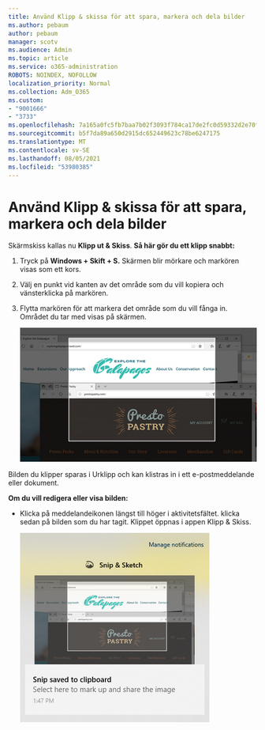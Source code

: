 ```yaml
---
title: Använd Klipp & skissa för att spara, markera och dela bilder
ms.author: pebaum
author: pebaum
manager: scotv
ms.audience: Admin
ms.topic: article
ms.service: o365-administration
ROBOTS: NOINDEX, NOFOLLOW
localization_priority: Normal
ms.collection: Adm_O365
ms.custom:
- "9001666"
- "3733"
ms.openlocfilehash: 7a165a0fc5fb7baa7b02f3093f784ca17de2fc0d59332d2e70fb0f507bfeb221
ms.sourcegitcommit: b5f7da89a650d2915dc652449623c78be6247175
ms.translationtype: MT
ms.contentlocale: sv-SE
ms.lasthandoff: 08/05/2021
ms.locfileid: "53980385"
---
```

# <a name="use-snip--sketch-to-capture-mark-up-and-share-images"></a>Använd Klipp & skissa för att spara, markera och dela bilder

Skärmskiss kallas nu **Klipp ut & Skiss**. **Så här gör du ett klipp snabbt:**

1. Tryck på **Windows + Skift + S.** Skärmen blir mörkare och markören visas som ett kors. 

2. Välj en punkt vid kanten av det område som du vill kopiera och vänsterklicka på markören. 

3. Flytta markören för att markera det område som du vill fånga in. Området du tar med visas på skärmen.

   ![bild av markerad markering](media/snipone.png)

Bilden du klipper sparas i Urklipp och kan klistras in i ett e-postmeddelande eller dokument. 

**Om du vill redigera eller visa bilden:** 

- Klicka på meddelandeikonen längst till höger i aktivitetsfältet. klicka sedan på bilden som du har tagit. Klippet öppnas i appen Klipp & Skiss.

   ![bild av bild som visas i skärmklippappen](media/sniptwo.png)
